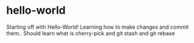 # hello-world
Starting off with Hello-World!
Learning how to make changes and commit them.. 
Should learn what is cherry-pick and git stash and git rebase
